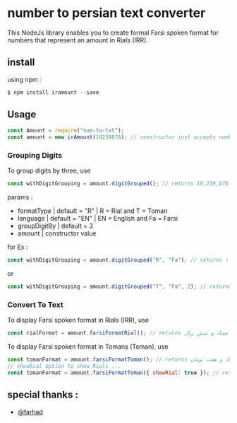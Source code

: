 # number to persian text converter
This NodeJs library enables you to create formal Farsi spoken format for numbers that represent an amount in Rials (IRR).

## install
using npm :

```javascript
$ npm install iramount --save
```
## Usage

```javascript
const Amount = require("num-to-txt"); 
const amount = new irAmount(10239876); // constructor just accepts number 
```

### Grouping Digits
To group digits by three, use
```javascript
const withDigitGrouping = amount.digitGrouped(); // returns 10,239,876
```
params : 

<ul>
  <li>
   formatType | default = "R" | R = Rial and T = Toman
  </li>
  <li>
   language | default = "EN" | EN = English and Fa = Farsi
  </li>
  <li>
   groupDigitBy | default = 3
  </li>
  <li>
   amount | constructor value
  </li>
</ul>

for Ex :

```javascript
const withDigitGrouping = amount.digitGrouped("R", "Fa"); // returns ۱۰,۲۳۹,۸۷۶
```
or 
```javascript
const withDigitGrouping = amount.digitGrouped("T", "Fa", 2); // returns ۱,۰۲,۳۹,۸۷.۶
```

### Convert To Text

To display Farsi spoken format in Rials (IRR), use
```javascript
const rialFormat = amount.farsiFormatRial(); // returns ده میلیون و دویست و سی و نه هزار و هشتصد و هفتاد و شش ریال
```
To display Farsi spoken format in Tomans (Toman), use
```javascript
const tomanFormat = amount.farsiFormatToman(); // returns یک میلیون و بیست و سه هزار و نهصد و هشتاد و هفت تومان
// showRial option to show Rials ...
const tomanFormat = amount.farsiFormatToman({ showRial: true }); // returns یک میلیون و بیست و سه هزار و نهصد و هشتاد و هفت تومان و شش ریال
```

## special thanks :

<ul>
  <li>
    <a href="https://github.com/farhad">@farhad</a>
  </li>
</ul>

